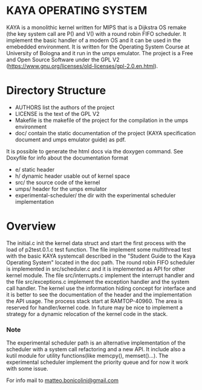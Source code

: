 # KAYA OPERATING SYSTEM

KAYA is a monolithic kernel written for MIPS that is a Dijkstra  OS remake (the key system call are P() and V()  with a round robin FIFO scheduler. 
It implement the basic handler of a modern OS and it can be used in the emebedded environment. 
It is written for the Operating System Course at University of Bologna and it run in the umps emulator. 
The project is a Free and Open Source Software under the GPL V2 (https://www.gnu.org/licenses/old-licenses/gpl-2.0.en.html).

# Directory Structure

  - AUTHORS list the authors of the project
  - LICENSE is the text of the GPL V2
  - Makefile is the makefile of the project for the compilation in the umps environment
  - doc/ contain the static documentation of the project (KAYA specification document and umps emulator guide) as pdf. 
  
 It is possible to generate the html docs via the doxygen command. See Doxyfile for info about the documentation format
  - e/ static header
  - h/ dynamic header usable out of kernel space
  - src/ the source code of the kernel
  - umps/ header for the umps emulator
  - experimental-scheduler/ the dir with the experimental scheduler implementation

# Overview
The initial.c  init the kernel data struct and start the first process with the load of p2test.0.1.c test function. 
The file implement some multithread test with the basic KAYA systemcall described in the "Student Guide to the Kaya Operating System" located in the doc path. 
The round robin FIFO scheduler is implemented in src/scheduler.c and it is implemented as API for other kernel module. 
The file src/interrupts.c implement the interrupt handler and the file src/exceptions.c implement the exception handler and the system call handler. 
The kernel use the information hiding concept for interface and it is better to see the documentation of the header and  the implementation the API usage. 
The process stack start at RAMTOP-40960. The area is reserved for handler/kernel code. 
In future may be nice to implement a strategy for a dynamic relocation of the kernel code in the stack. 


### Note 
The experimental scheduler path is an alternative implementation of the scheduler with a system call refactoring and a new API. It include also a kutil module for utility functions(like memcpy(), memset()...). 
The experimental scheduler implement the priority queue and for now it work with some issue. 
 
For info mail to matteo.bonicolini@gmail.com
